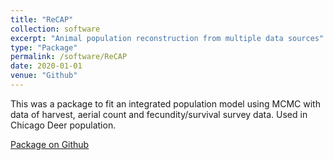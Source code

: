 ```yaml
---
title: "ReCAP"
collection: software
excerpt: "Animal population reconstruction from multiple data sources"
type: "Package"
permalink: /software/ReCAP
date: 2020-01-01
venue: "Github"
---
```

This was a package to fit an integrated population model using MCMC with data of harvest, aerial count and fecundity/survival survey data. Used in Chicago Deer population.


[Package on Github](https://github.com/YunyiShen/ReCAP)

